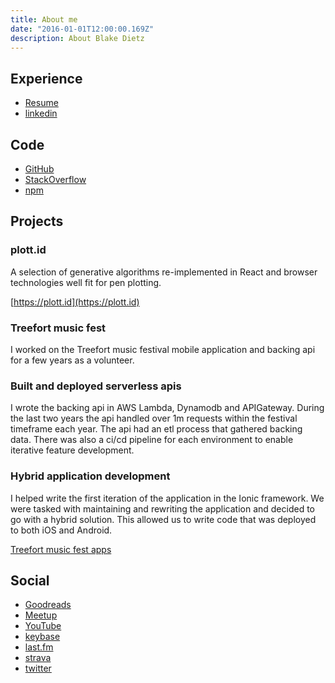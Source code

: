 ```yaml
---
title: About me
date: "2016-01-01T12:00:00.169Z"
description: About Blake Dietz
---
```


## Experience

- [Resume](https://stackoverflow.com/cv/blake-dietz-315922)
- [linkedin](https://www.linkedin.com/in/blake-dietz-08229a61)

## Code

- [GitHub](https://github.com/blakedietz)
- [StackOverflow](https://stackoverflow.com/users/1148547/arete)
- [npm](https://www.npmjs.com/~blakedietz)

## Projects

### plott.id

A selection of generative algorithms re-implemented in React and browser technologies well fit for pen plotting.

[https://plott.id](https://plott.id)

### Treefort music fest

I worked on the Treefort music festival mobile application and backing api for a few years as a volunteer.

### Built and deployed serverless apis

I wrote the backing api in AWS Lambda, Dynamodb and APIGateway. During the last two years the api handled over 1m 
requests within the festival timeframe each year. The api had an etl process that gathered backing data. There was 
also a ci/cd pipeline for each environment to enable iterative feature development.

### Hybrid application development

I helped write the first iteration of the application in the Ionic framework. We were tasked with maintaining and 
rewriting the application and decided to go with a hybrid solution. This allowed us to write code that was deployed
to both iOS and Android.

[Treefort music fest apps](https://www.treefortmusicfest.com/app/)

## Social

- [Goodreads](https://www.goodreads.com/user/show/34266166-blake-dietz)
- [Meetup](http://www.meetup.com/frontend-devs/)
- [YouTube](https://www.youtube.com/user/BlakeDietz/videos?shelf_id=0&view=0&sort=dd)
- [keybase](https://keybase.io/blakedietz)
- [last.fm](https://www.last.fm/user/ph3arl3ss)
- [strava](https://www.strava.com/athletes/105299)
- [twitter](https://twitter.com/DietzTweetz)
